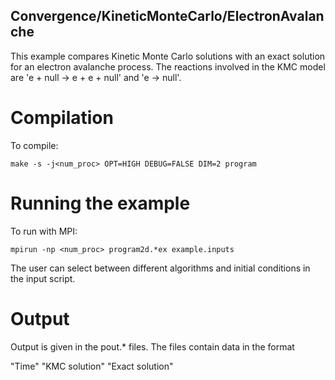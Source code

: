 ## Convergence/KineticMonteCarlo/ElectronAvalanche

This example compares Kinetic Monte Carlo solutions with an exact solution for an electron avalanche process.
The reactions involved in the KMC model are 'e + null -> e + e + null' and 'e -> null'.

# Compilation

To compile:

```make -s -j<num_proc> OPT=HIGH DEBUG=FALSE DIM=2 program```

# Running the example

To run with MPI:

```mpirun -np <num_proc> program2d.*ex example.inputs```

The user can select between different algorithms and initial conditions in the input script. 

# Output

Output is given in the pout.* files.
The files contain data in the format

"Time" "KMC solution" "Exact solution"
